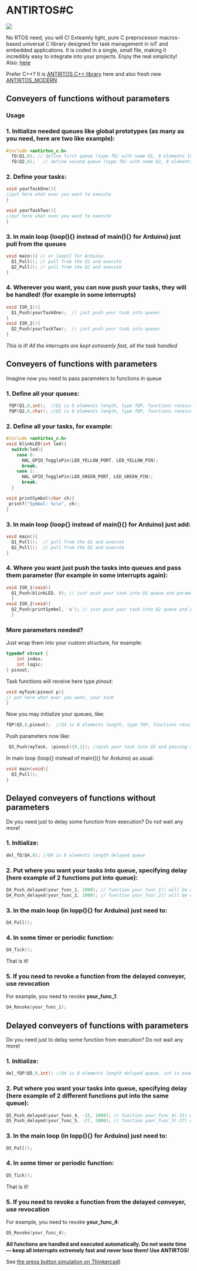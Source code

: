 # ANTIRTOS#C
<img src="https://github.com/WeSpeakEnglish/images/blob/main/ANTIRTOS_C.png">

No RTOS need, you will C! 
Exteamly light, pure C preprocessor macros-based universal C library designed for task management in IoT and embedded applications. It is coded in a single, small file, making it incredibly easy to integrate into your projects. Enjoy the real simplicity!  
Also: [here](https://hackaday.io/project/199046-antirtosc) 

Prefer C++? It is [ANTIRTOS C++ library](https://github.com/WeSpeakEnglish/ANTIRTOS) here and also fresh new [ANTIRTOS_MODERN](https://github.com/WeSpeakEnglish/ANTIRTOS_MODERN)

## Conveyers of functions without parameters

### Usage

### 1. Initialize needed queues like global prototypes (as many as you need, here are two like example):
```c
#include <antirtos_c.h>
  fQ(Q1,8); // define first queue (type fQ) with name Q1, 8 elements length
  fQ(Q2,8);   // define second queue (type fQ) with name Q2, 8 elements length
```
### 2. Define your tasks:
```c
void yourTaskOne(){
//put here what ever you want to execute
}

void yourTaskTwo(){
//put here what ever you want to execute
}
```
### 3. In main loop (loop(){} instead of main(){} for Arduino) just pull from the queues
```c
void main(){ // or loop{} for Arduino
  Q1_Pull(); // pull from the Q1 and execute
  Q2_Pull(); // pull from the Q2 and execute
}
```
### 4. Wherever you want, you can now push your tasks, they will be handled! (for example in some interrupts)
```c
void ISR_1(){
  Q1_Push(yourTaskOne);  // just push your task into queue!
}
void ISR_2(){
  Q2_Push(yourTaskTwo);  // just push your task into queue!
}
```
*This is it! All the interrupts are kept extreamly fast, all the task handled*

## Conveyers of functions with parameters
Imagine now you need to pass parameters to functions in queue


### 1. Define all your queues:
```c
 fQP(Q1,8,int);  //Q1 is 8 elements length, type fQP, functions receive int
 fQP(Q2,8,char); //Q2 is 8 elements length, type fQP, functions receive char
```
### 2. Define all your tasks, for example:
```c
#include <antirtos_c.h>
void blinkLED(int led){
  switch(led){
    case 0: 
      HAL_GPIO_TogglePin(LED_YELLOW_PORT, LED_YELLOW_PIN);
      break;
    case 1:
      HAL_GPIO_TogglePin(LED_GREEN_PORT, LED_GREEN_PIN);
      break;    
  }

void printSymbol(char ch){
 printf("Symbol: %c\n", ch);
}
```
### 3. In main loop (loop{} instead of main(){} for Arduino) just add:
```c
void main(){
  Q1_Pull();  // pull from the Q1 and execute
  Q2_Pull();  // pull from the Q2 and execute
}
```
### 4. Where you want just push the tasks into queues and pass them parameter (for example in some interrupts again):
```c
void ISR_1(void){
  Q1_Push(blinkLED, 0); // just push your task into Q1 queue and parameter!
  }
void ISR_2(void){ 
  Q2_Push(printSymbol, 'a'); // just push your task into Q2 queue and parameter!
  }
```
### More parameters needed?
Just wrap them into your custom structure, for example:
```c
typedef struct {
    int index;
    int logic;
} pinout;
```
Task functions will receive here type *pinout*:
```c
void myTask(pinout p){
// put here what ever you want, your task
}
```
Now you may initialize your queues, like:
```c
fQP(Q3,8,pinout);  //Q3 is 8 elements length, type fQP, functions receive type 'pinout'
```
Push parameters now like:
```c
 Q3_Push(myTask, (pinout){0,1}); //push your task into Q3 and passing arguments 
```
 In main loop (loop{} instead of main(){} for Arduino) as usual:
```c
void main(void){
  Q3_Pull();
}
```
## Delayed conveyers of functions without parameters
Do you need just to delay some function from execution? Do not wait any more! 
### 1. Initialize:
```c
del_fQ(Q4,8); //Q4 is 8 elements length delayed queue
```
### 2. Put where you want your tasks into queue, specifying delay (here example of 2 functions put into queue):
```c
Q4_Push_delayed(your_func_1, 1000); // function your_func_1() will be delayed for 1000 'ticks' (see calling Q4_Tick below)
Q4_Push_delayed(your_func_2, 2000); // function your_func_2() will be delayed for 2000 'ticks'
```
### 3. In the main loop (in lopp(){} for Arduino) just need to:
```c
Q4_Pull();
```
### 4. In some timer or periodic function:
```c
Q4_Tick();
```
That is it! 
### 5. If you need to revoke a function from the delayed conveyer, use revocation 
For example, you need to revoke **your_func_1**:
```c
Q4_Revoke(your_func_1);
```

## Delayed conveyers of functions with parameters
Do you need just to delay some function from execution? Do not wait any more! 
### 1. Initialize:
```c
del_fQP(Q5,8,int); //Q4 is 8 elements length delayed queue, int is example type of parameter - it may be your structure or standard one (float, int, long, char...)
```
### 2. Put where you want your tasks into queue, specifying delay (here example of 2 different functions put into the same queue):
```c
Q5_Push_delayed(your_func_4, -15, 1000); // function your_func_4(-15) will be delayed for 1000 'ticks' (see calling Q4_Tick below), -15 here is parameter of *int* type
Q5_Push_delayed(your_func_5, -27, 2000); // function your_func_5(-27) will be delayed for 2000 'ticks', -27 here is parameter of *int* type
```
### 3. In the main loop (in lopp(){} for Arduino) just need to:
```c
Q5_Pull();
```
### 4. In some timer or periodic function:
```c
Q5_Tick();
```
That is it! 
### 5. If you need to revoke a function from the delayed conveyer, use revocation 
For example, you need to revoke **your_func_4**:
```c
Q5_Revoke(your_func_4);
```

**All functions are handled and executed automatically. Do not waste time — keep all interrupts extremely fast and never lose them! Use ANTIRTOS!**

See [the press button simulation on Thinkercad](https://www.tinkercad.com/things/dTtzrpBL7Oz-antirtoscuno))
   

